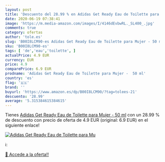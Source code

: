 ```yaml
---
layout: post
title: 'Descuento del 28.99 % en Adidas Get Ready Eau de Toilette para Mu'
date: 2020-06-19 07:38:41
image: 'https://m.media-amazon.com/images/I/4146dEvbwRL._SL400_.jpg'
comments: true
category: ofertas
author: 'tole.es'
slug: 'B00I8LCM90-es Adidas Get Ready Eau de Toilette para Mujer - 50 ml'
sku: 'B00I8LCM90-es'
tags: [ 'de','eau','toilette', ]
actualPrice: 4.9 EUR
currency: EUR
price: 4.9
comparePrice: 6.9 EUR
prodname: 'Adidas Get Ready Eau de Toilette para Mujer -  50 ml'
country: 'es'
flag: '🇪🇸'
brand: ''
buyurl: 'https://www.amazon.es/dp/B00I8LCM90/?tag=tolees-21'
descuento: '28.99'
average: '5.315384615384615'
---
```


Tienes [Adidas Get Ready Eau de Toilette para Mujer -  50 ml](https://www.amazon.es/dp/B00I8LCM90/?tag=tolees-21) con un 28.99 % de descuento con precio de oferta de 4.9 EUR (original: 6.9 EUR) en el siguiente enlace!

[![Adidas Get Ready Eau de Toilette para Mu](https://m.media-amazon.com/images/I/4146dEvbwRL._SL400_.jpg)](https://www.amazon.es/dp/B00I8LCM90/?tag=tolees-21)

ℹ️:


[🛒 Accede a la oferta!!](https://www.amazon.es/dp/B00I8LCM90/?tag=tolees-21)
